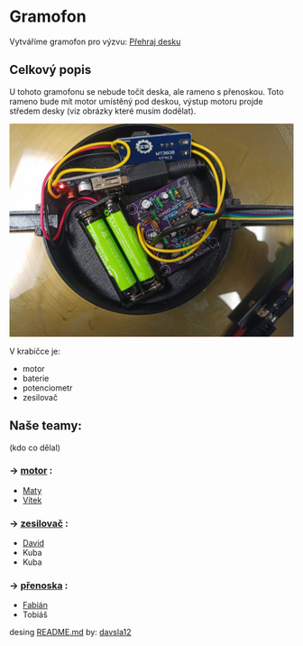 # Gramofon
Vytváříme gramofon pro výzvu: [Přehraj desku](https://www.elixirdoskol.cz/l/prehraj-desku/)

## Celkový popis

U tohoto gramofonu se nebude točit deska, ale rameno s přenoskou. Toto rameno bude mít motor umístěný pod deskou, výstup motoru projde středem desky (viz obrázky které musím dodělat).

![Detail předzesilovače](images/predzesilovac.jpg)

V krabičce je:
 - motor 
 - baterie
 - potenciometr
 - zesilovač

## Naše teamy:
(kdo co dělal)

### -> [motor](motor.md) :
 - [Maty](https://github.com/matyasvanke)
 - [Vítek](https://github.com/vextr2009)

### -> [zesilovač](zesilovac.md) :
 - [David](https://github.com/davsla12)
 - Kuba 
 - Kuba

### -> [přenoska](prenoska.md) :
 - [Fabián](https://github.com/BabaFabaBaba)
 - Tobiáš


desing [README.md](README.md) by: [davsla12](https://github.com/davsla12)
